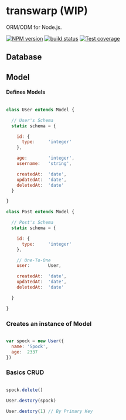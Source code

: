 # transwarp (WIP)

ORM/ODM for Node.js.

  [![NPM version][npm-image]][npm-url]
  [![build status][travis-image]][travis-url]
  [![Test coverage][coveralls-image]][coveralls-url]

## Database

## Model

#### Defines Models

```js

class User extends Model {

  // User's Schema
  static schema = {

    id: {
      type:     'integer'
    },

    age:        'integer',
    username:   'string',

    createdAt:  'date',
    updatedAt:  'date',
    deletedAt:  'date'
  }

}

class Post extends Model {

  // Post's Schema
  static schema = {

    id: {
      type:     'integer'
    },

    // One-To-One
    user:       User,

    createdAt:  'date',
    updatedAt:  'date',
    deletedAt:  'date'

  }

}

```

### Creates an instance of Model

```js

var spock = new User({
  name: 'Spock',
  age:  2337
})

```

### Basics CRUD


```js

spock.delete()

User.destory(spock)

User.destory(1) // By Primary Key
```

[npm-image]: https://img.shields.io/npm/v/transwarp.svg?style=flat-square
[npm-url]: https://npmjs.org/package/transwarp
[travis-image]: https://img.shields.io/travis/trekjs/transwarp/master.svg?style=flat-square
[travis-url]: https://travis-ci.org/trekjs/transwarp
[coveralls-image]: https://img.shields.io/coveralls/trekjs/transwarp/master.svg?style=flat-square
[coveralls-url]: https://coveralls.io/r/trekjs/transwarp?branch=master

